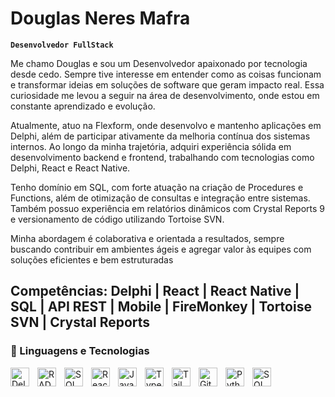 # Douglas Neres Mafra

**`Desenvolvedor FullStack`**

Me chamo Douglas e sou um Desenvolvedor apaixonado por tecnologia desde cedo. Sempre tive interesse em entender como as coisas funcionam e transformar ideias em soluções de software que geram impacto real. Essa curiosidade me levou a seguir na área de desenvolvimento, onde estou em constante aprendizado e evolução.

Atualmente, atuo na Flexform, onde desenvolvo e mantenho aplicações em Delphi, além de participar ativamente da melhoria contínua dos sistemas internos. Ao longo da minha trajetória, adquiri experiência sólida em desenvolvimento backend e frontend, trabalhando com tecnologias como Delphi, React e React Native.

Tenho domínio em SQL, com forte atuação na criação de Procedures e Functions, além de otimização de consultas e integração entre sistemas. Também possuo experiência em relatórios dinâmicos com Crystal Reports 9 e versionamento de código utilizando Tortoise SVN.

Minha abordagem é colaborativa e orientada a resultados, sempre buscando contribuir em ambientes ágeis e agregar valor às equipes com soluções eficientes e bem estruturadas

Competências: Delphi | React | React Native | SQL | API REST | Mobile | FireMonkey | Tortoise SVN | Crystal Reports
---

### 🤖 Linguagens e Tecnologias
<img 
    align="left" 
    alt="Delphi" 
    title="Delphi"
    width="30px" 
    style="padding-right: 10px;" 
    src="https://cdn.jsdelivr.net/gh/devicons/devicon@latest/icons/delphi/delphi-original.svg" 
/>
<img 
    align="left" 
    alt="RAD" 
    title="RAD"
    width="30px" 
    style="padding-right: 10px;" 
    src="https://cdn.jsdelivr.net/gh/devicons/devicon@latest/icons/radstudio/radstudio-original.svg" 
/>
<img 
    align="left" 
    alt="SQL" 
    title="SQÇ"
    width="30px" 
    style="padding-right: 10px;" 
    src="https://cdn.jsdelivr.net/gh/devicons/devicon@latest/icons/sqldeveloper/sqldeveloper-original.svg" 
/>
<img 
    align="left" 
    alt="React"
    title="React" 
    width="30px" 
    style="padding-right: 10px;" 
    src="https://cdn.jsdelivr.net/gh/devicons/devicon@latest/icons/react/react-original.svg" 
/>
<img 
    align="left" 
    alt="JavaScript" 
    title="JavaScript"
    width="30px" 
    style="padding-right: 10px;" 
    src="https://cdn.jsdelivr.net/gh/devicons/devicon@latest/icons/javascript/javascript-original.svg" 
/>
<img 
    align="left" 
    alt="TypeScript"
    title="TypeScript" 
    width="30px" 
    style="padding-right: 10px;" 
    src="https://cdn.jsdelivr.net/gh/devicons/devicon@latest/icons/typescript/typescript-original.svg" 
/>
<img 
    align="left" 
    alt="Tailwind" 
    title="Tailwind"
    width="30px" 
    style="padding-right: 10px;" 
    src="https://cdn.jsdelivr.net/gh/devicons/devicon@latest/icons/tailwindcss/tailwindcss-original.svg" 
/>
<img 
    align="left" 
    alt="Git" 
    title="Git"
    width="30px" 
    style="padding-right: 10px;" 
    src="https://cdn.jsdelivr.net/gh/devicons/devicon@latest/icons/git/git-original.svg" 
/>
<img 
    align="left" 
    alt="Python" 
    title="Python"
    width="30px" 
    style="padding-right: 10px;" 
    src="https://cdn.jsdelivr.net/gh/devicons/devicon@latest/icons/python/python-original.svg" 
/>
<img 
    align="left" 
    alt="SQL" 
    title="SQÇ"
    width="30px" 
    style="padding-right: 10px;" 
    src="https://cdn.jsdelivr.net/gh/devicons/devicon@latest/icons/vitejs/vitejs-original.svg" 
/>
<br/>
<br/>
